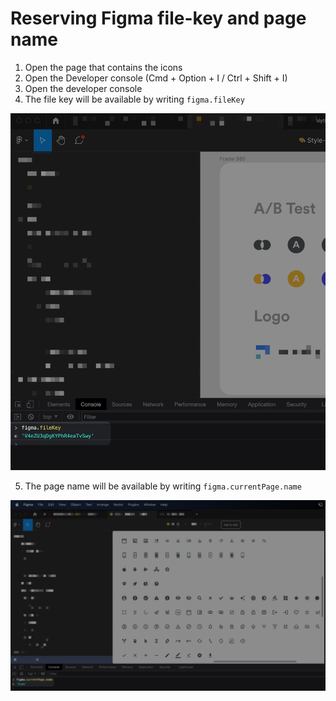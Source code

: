 # Reserving Figma file-key and page name

1. Open the page that contains the icons
2. Open the Developer console (Cmd + Option + I / Ctrl + Shift + I)
3. Open the developer console
4. The file key will be available by writing `figma.fileKey`

![File key](../assets/fileKey.png)

5. The page name will be available by writing `figma.currentPage.name`

![Page name](../assets/pageName.png)

